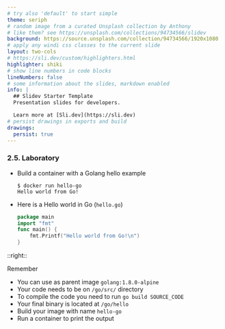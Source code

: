 ```yaml
---
# try also 'default' to start simple
theme: seriph
# random image from a curated Unsplash collection by Anthony
# like them? see https://unsplash.com/collections/94734566/slidev
background: https://source.unsplash.com/collection/94734566/1920x1080
# apply any windi css classes to the current slide
layout: two-cols
# https://sli.dev/custom/highlighters.html
highlighter: shiki
# show line numbers in code blocks
lineNumbers: false
# some information about the slides, markdown enabled
info: |
  ## Slidev Starter Template
  Presentation slides for developers.

  Learn more at [Sli.dev](https://sli.dev)
# persist drawings in exports and build
drawings:
  persist: true
---
```


### 2.5. Laboratory

* Build a container with a Golang hello example

    ```shell
    $ docker run hello-go
    Hello world from Go!
    ```

* Here is a Hello world in Go (`hello.go`)

    ```go
    package main
    import "fmt"
    func main() {
        fmt.Printf("Hello world from Go!\n")
    }
    ```

::right::

Remember

* You can use as parent image `golang:1.8.0-alpine`
* Your code needs to be on `/go/src/` directory
* To compile the code you need to run `go build SOURCE_CODE`
* Your final binary is located at `/go/hello`
* Build your image with name `hello-go`
* Run a container to print the output
